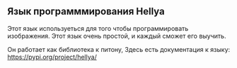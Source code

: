 ## Язык программмирования Hellya

Этот язык используеться для того чтобы программировать изображения.
Этот язык очень простой, и каждый сможет его выучить.

Он работает как библиотека к питону,
Здесь есть документация к языку:
https://pypi.org/project/hellya/
